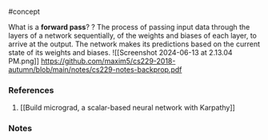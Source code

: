 #concept

What is a **forward pass**?
?
The process of passing input data through the layers of a network sequentially, of the weights and biases of each layer, to arrive at the output.
The network makes its predictions based on the current state of its weights and biases.
![[Screenshot 2024-06-13 at 2.13.04 PM.png]]
https://github.com/maxim5/cs229-2018-autumn/blob/main/notes/cs229-notes-backprop.pdf
<!--SR:!2024-08-14,12,270-->

### References
1. [[Build micrograd, a scalar-based neural network with Karpathy]]

### Notes




